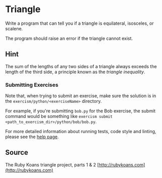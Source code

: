 # Triangle

Write a program that can tell you if a triangle is equilateral, isosceles, or scalene.

The program should raise an error if the triangle cannot exist.

## Hint

The sum of the lengths of any two sides of a triangle always exceeds the
length of the third side, a principle known as the _triangle
inequality_.

### Submitting Exercises

Note that, when trying to submit an exercise, make sure the solution is in the `exercism/python/<exerciseName>` directory.

For example, if you're submitting `bob.py` for the Bob exercise, the submit command would be something like `exercism submit <path_to_exercism_dir>/python/bob/bob.py`.


For more detailed information about running tests, code style and linting,
please see the [help page](http://exercism.io/languages/python).

## Source

The Ruby Koans triangle project, parts 1 & 2 [http://rubykoans.com](http://rubykoans.com)
